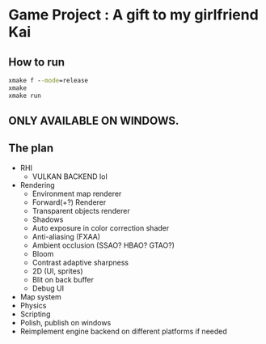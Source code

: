 # Game Project : A gift to my girlfriend Kai

## How to run

```bat
xmake f --mode=release
xmake
xmake run
```

## ONLY AVAILABLE ON WINDOWS.

## The plan

- RHI
    - VULKAN BACKEND lol
- Rendering
    - Environment map renderer
    - Forward(+?) Renderer
    - Transparent objects renderer
    - Shadows
    - Auto exposure in color correction shader
    - Anti-aliasing (FXAA)
    - Ambient occlusion (SSAO? HBAO? GTAO?)
    - Bloom
    - Contrast adaptive sharpness
    - 2D (UI, sprites)
    - Blit on back buffer
    - Debug UI
- Map system
- Physics
- Scripting
- Polish, publish on windows
- Reimplement engine backend on different platforms if needed
